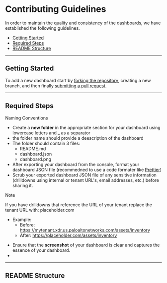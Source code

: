 # Contributing Guidelines

In order to maintain the quality and consistency of the dashboards, we have established the following guidelines.

- [Getting Started](#getting-started)
- [Required Steps](#required-steps)
- [README Structure](#readme-structure)

---

## Getting Started

To add a new dashboard start by [forking the repository](https://docs.github.com/en/pull-requests/collaborating-with-pull-requests/working-with-forks/fork-a-repo), creating a new branch, and then finally [submitting a pull request](https://docs.github.com/en/pull-requests/collaborating-with-pull-requests/proposing-changes-to-your-work-with-pull-requests).

---

## Required Steps

Naming Conventions



- Create a **new folder** in the appropriate section for your dashboard using lowercase letters and _ as a separator
- the folder name should provide a deescription of the dashboard
- The folder should contain 3 files: 
    - README.md
    - dashboard.json
    - dashboard.png
- After exporting your dashboard from the console, format your dashboard JSON file (recommedned to use a code formater like [Prettier](https://prettier.io/))
- Scrub your exported dashboard JSON file of any sensitive information (drilldowns using internal or tenant URL's, email addresses, etc.) before sharing it.
> [!NOTE]
> If you have drilldowns that reference the URL of your tenant replace the tenant URL with: placeholder.com
> - Example:
>    - Before: https://mytenant.xdr.us.paloaltonetworks.com/assets/inventory
>    - After: https://placeholder.com/assets/inventory
- Ensure that the **screenshot** of your dashboard is clear and captures the essence of your dashboard.
- 

---

## README Structure

